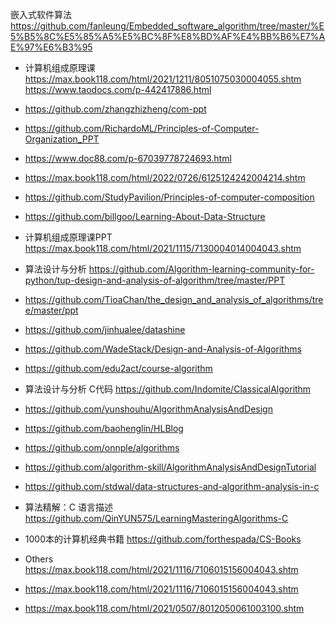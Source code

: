 
嵌入式软件算法 https://github.com/fanleung/Embedded_software_algorithm/tree/master/%E5%B5%8C%E5%85%A5%E5%BC%8F%E8%BD%AF%E4%BB%B6%E7%AE%97%E6%B3%95 


- 计算机组成原理课  https://max.book118.com/html/2021/1211/8051075030004055.shtm https://www.taodocs.com/p-442417886.html
- https://github.com/zhangzhizheng/com-ppt
- https://github.com/RichardoML/Principles-of-Computer-Organization_PPT
- https://www.doc88.com/p-67039778724693.html
- https://max.book118.com/html/2022/0726/6125124242004214.shtm
- https://github.com/StudyPavilion/Principles-of-computer-composition
- https://github.com/billgoo/Learning-About-Data-Structure
- 计算机组成原理课PPT https://max.book118.com/html/2021/1115/7130004014004043.shtm
- 算法设计与分析 https://github.com/Algorithm-learning-community-for-python/tup-design-and-analysis-of-algorithm/tree/master/PPT
- https://github.com/TioaChan/the_design_and_analysis_of_algorithms/tree/master/ppt

- https://github.com/jinhualee/datashine
- https://github.com/WadeStack/Design-and-Analysis-of-Algorithms
- https://github.com/edu2act/course-algorithm
- 算法设计与分析 C代码 https://github.com/Indomite/ClassicalAlgorithm
- https://github.com/yunshouhu/AlgorithmAnalysisAndDesign

- https://github.com/baohenglin/HLBlog
- https://github.com/onnple/algorithms
- https://github.com/algorithm-skill/AlgorithmAnalysisAndDesignTutorial
- https://github.com/stdwal/data-structures-and-algorithm-analysis-in-c


- 算法精解：C 语言描述 https://github.com/QinYUN575/LearningMasteringAlgorithms-C
- 1000本的计算机经典书籍 https://github.com/forthespada/CS-Books

- Others https://max.book118.com/html/2021/1116/7106015156004043.shtm 

- https://max.book118.com/html/2021/1116/7106015156004043.shtm
- https://max.book118.com/html/2021/0507/8012050061003100.shtm

